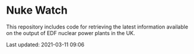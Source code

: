 # Nuke Watch

This repository includes code for retrieving the latest information available on the output of EDF nuclear power plants in the UK.

Last updated: 2021-03-11 09:06